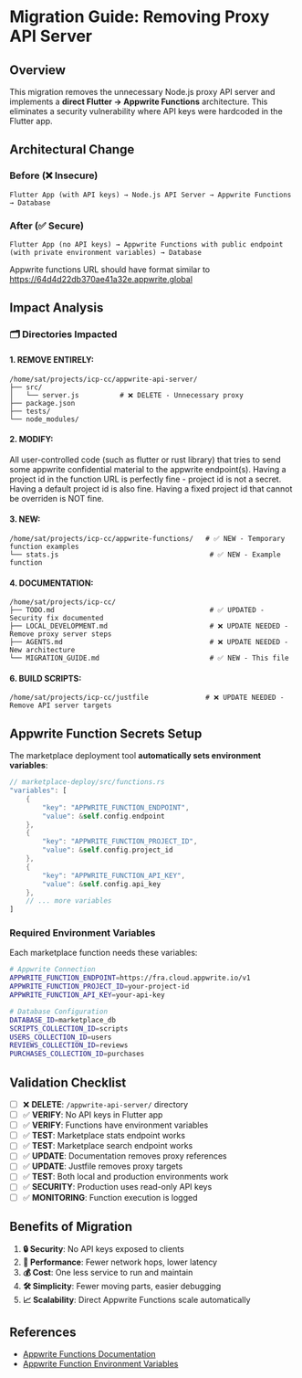 # Migration Guide: Removing Proxy API Server

## Overview

This migration removes the unnecessary Node.js proxy API server and implements a **direct Flutter → Appwrite Functions** architecture.
This eliminates a security vulnerability where API keys were hardcoded in the Flutter app.

## Architectural Change

### Before (❌ Insecure)
```
Flutter App (with API keys) → Node.js API Server → Appwrite Functions → Database
```

### After (✅ Secure)
```
Flutter App (no API keys) → Appwrite Functions with public endpoint (with private environment variables) → Database
```

Appwrite functions URL should have format similar to https://64d4d22db370ae41a32e.appwrite.global

## Impact Analysis

### 🗂️ Directories Impacted

#### 1. **REMOVE ENTIRELY**:
```
/home/sat/projects/icp-cc/appwrite-api-server/
├── src/
│   └── server.js          # ❌ DELETE - Unnecessary proxy
├── package.json
├── tests/
└── node_modules/
```

#### 2. **MODIFY**:

All user-controlled code (such as flutter or rust library) that tries to send some appwrite confidential material to the appwrite endpoint(s).
Having a project id in the function URL is perfectly fine - project id is not a secret. Having a default project id is also fine. Having a fixed project id that cannot be overriden is NOT fine.

#### 3. **NEW**:
```
/home/sat/projects/icp-cc/appwrite-functions/   # ✅ NEW - Temporary function examples
└── stats.js                                     # ✅ NEW - Example function
```

#### 4. **DOCUMENTATION**:
```
/home/sat/projects/icp-cc/
├── TODO.md                                      # ✅ UPDATED - Security fix documented
├── LOCAL_DEVELOPMENT.md                         # ❌ UPDATE NEEDED - Remove proxy server steps
├── AGENTS.md                                    # ❌ UPDATE NEEDED - New architecture
└── MIGRATION_GUIDE.md                           # ✅ NEW - This file
```

#### 6. **BUILD SCRIPTS**:
```
/home/sat/projects/icp-cc/justfile              # ❌ UPDATE NEEDED - Remove API server targets
```

## Appwrite Function Secrets Setup

The marketplace deployment tool **automatically sets environment variables**:

```rust
// marketplace-deploy/src/functions.rs
"variables": [
    {
        "key": "APPWRITE_FUNCTION_ENDPOINT",
        "value": &self.config.endpoint
    },
    {
        "key": "APPWRITE_FUNCTION_PROJECT_ID",
        "value": &self.config.project_id
    },
    {
        "key": "APPWRITE_FUNCTION_API_KEY",
        "value": &self.config.api_key
    },
    // ... more variables
]
```

### Required Environment Variables

Each marketplace function needs these variables:

```bash
# Appwrite Connection
APPWRITE_FUNCTION_ENDPOINT=https://fra.cloud.appwrite.io/v1
APPWRITE_FUNCTION_PROJECT_ID=your-project-id
APPWRITE_FUNCTION_API_KEY=your-api-key

# Database Configuration
DATABASE_ID=marketplace_db
SCRIPTS_COLLECTION_ID=scripts
USERS_COLLECTION_ID=users
REVIEWS_COLLECTION_ID=reviews
PURCHASES_COLLECTION_ID=purchases
```

## Validation Checklist

- [ ] ❌ **DELETE**: `/appwrite-api-server/` directory
- [ ] ✅ **VERIFY**: No API keys in Flutter app
- [ ] ✅ **VERIFY**: Functions have environment variables
- [ ] ✅ **TEST**: Marketplace stats endpoint works
- [ ] ✅ **TEST**: Marketplace search endpoint works
- [ ] ✅ **UPDATE**: Documentation removes proxy references
- [ ] ✅ **UPDATE**: Justfile removes proxy targets
- [ ] ✅ **TEST**: Both local and production environments work
- [ ] ✅ **SECURITY**: Production uses read-only API keys
- [ ] ✅ **MONITORING**: Function execution is logged

## Benefits of Migration

1. **🔒 Security**: No API keys exposed to clients
2. **🚀 Performance**: Fewer network hops, lower latency
3. **💰 Cost**: One less service to run and maintain
4. **🛠️ Simplicity**: Fewer moving parts, easier debugging
5. **📈 Scalability**: Direct Appwrite Functions scale automatically

## References

- [Appwrite Functions Documentation](https://appwrite.io/docs/products/functions)
- [Appwrite Function Environment Variables](https://appwrite.io/docs/products/functions/functions)
